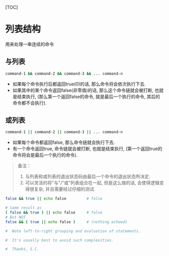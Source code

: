 [TOC]
# 列表结构
用来处理一串连续的命令
## 与列表
```sh
command-1 && command-2 && command-3 && ... command-n
```
- 如果每个命令执行后都返回true(0)的话, 那么命令将会依次执行下去.
- 如果其中的某个命令返回false(非零值)的话, 那么这个命令链就会被打断, 也就是结束执行, (那么第一个返回false的命令, 就是最后一个执行的命令, 其后的命令都不会执行).
## 或列表
```sh
command-1 || command-2 || command-3 || ... command-n
```
- 如果每个命令都返回false, 那么命令链就会执行下去.
- 有一个命令返回true, 命令链就会被打断, 也就是结束执行, (第一个返回true的命令将会是最后一个执行的命令).
> 备注：
> 1. 与列表和或列表的退出状态码由最后一个命令的退出状态所决定.
> 2. 可以灵活的将"与"/"或"列表组合在一起, 但是这么做的话, 会使得逻辑变得很复杂, 并且需要经过仔细的测试.

```sh
false && true || echo false         # false

# Same result as
( false && true ) || echo false     # false
# But NOT
false && ( true || echo false )     # (nothing echoed)

#  Note left-to-right grouping and evaluation of statements.

#  It's usually best to avoid such complexities.

#  Thanks, S.C.
```
